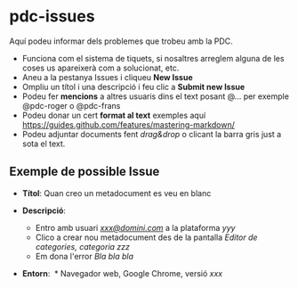 # pdc-issues
Aquí podeu informar dels problemes que trobeu amb la PDC.
* Funciona com el sistema de tiquets, si nosaltres arreglem alguna de les coses us apareixerà com a solucionat, etc.
* Aneu a la pestanya Issues i cliqueu **New Issue**
* Ompliu un títol i una descripció i feu clic a **Submit new Issue**
* Podeu fer **mencions** a altres usuaris dins el text posant @... per exemple @pdc-roger o @pdc-frans
* Podeu donar un cert **format al text** exemples aquí https://guides.github.com/features/mastering-markdown/
* Podeu adjuntar documents fent *drag&drop* o clicant la barra gris just a sota el text.

## Exemple de possible **Issue**
* **Títol**: Quan creo un metadocument es veu en blanc
* **Descripció**: 
  * Entro amb usuari *xxx@domini.com* a la plataforma *yyy*
  * Clico a crear nou metadocument des de la pantalla *Editor de categories, categoria zzz*
  * Em dona l'error *Bla bla bla*
 
* **Entorn**:
  * Navegador web, Google Chrome, versió *xxx*
  
  
  
